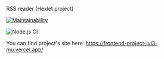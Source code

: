 RSS reader (Hexlet project)

[![Maintainability](https://api.codeclimate.com/v1/badges/1471728a3f268351cbea/maintainability)](https://codeclimate.com/github/Onlyal33/frontend-project-lvl3/maintainability)

![Node.js CI](https://github.com/Onlyal33/frontend-project-lvl3/workflows/Node.js%20CI/badge.svg)

You can find project's site here:
https://frontend-project-lvl3-mu.vercel.app/
